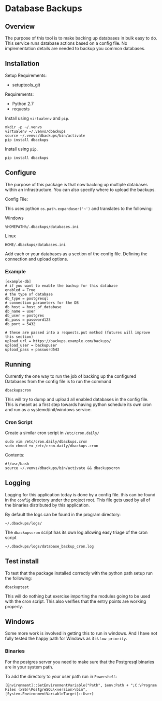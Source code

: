 Database Backups
================

Overview
--------
The purpose of this tool is to make backing up databases in bulk easy to do. This service runs database actions based on a config file. No implementation details are needed to backup you common databases.

Installation
------------
Setup Requirements:

* setuptools_git

Requirements:

* Python 2.7
* requests

Install using `virtualenv` and `pip`.

    mkdir -p ~/.venvs
    virtualenv ~/.venvs/dbackups
    source ~/.venvs/dbackups/bin/activate
    pip install dbackups

Install using `pip`.

    pip install dbackups

Configure
---------
The purpose of this package is that now backing up multiple databases within an infrastructure. You can also specify
where to upload the backups.

Config File:

This uses python ```os.path.expanduser('~')``` and translates to the following:

Windows

    %HOMEPATH%/.dbackups/databases.ini

Linux

    HOME/.dbackups/databases.ini

Add each or your databases as a section of the config file. Defining the connection and upload options.

### Example
    [example-db]
    # if you want to enable the backup for this database
    enabled = True
    # the type of database
    db_type = postgresql
    # connection parameters for the DB
    db_host = host_of_database
    db_name = user
    db_user = postgres
    db_pass = password123
    db_port = 5432

    # these are passed into a requests.put method (futures will improve this section)
    upload_url = https://backups.example.com/backups/
    upload_user = backupuser
    upload_pass = password543

Running
-------

Currently the one way to run the job of backing up the configured Databases from the config file is to run the
command

    dbackupscron

This will try to dump and upload all enabled databases in the config file. This is meant as a first step towards having
 python schedule its own cron and run as a systemd/init/windows service.

### Cron Script
Create a similar cron script in `/etc/cron.daily/`

    sudo vim /etc/cron.daily/dbackups.cron
    sudo chmod +x /etc/cron.daily/dbackups.cron

Contents:

    #!/usr/bash
    source ~/.venvs/dbackups/bin/activate && dbackupscron


Logging
-------

Logging for this application today is done by a config file. this can be found in the `config` directory under the
project root.
This file gets used by all of the binaries distributed by this application.

By default the logs can be found in the program directory:


    ~/.dbackups/logs/

The `dbackupscron` script has its own log allowing easy triage of the cron script

    ~/.dbackups/logs/database_backup_cron.log

Test install
------------

To test that the package installed correctly with the python path setup run the following:

    dbackuptest

This will do nothing but exercise importing the modules going to be used with the cron script. This also verifies
that the entry points are working properly.

Windows
-------

Some more work is involved in getting this to run in windows. And I have not fully tested the happy path for Windows
as it is `low priority`.

### Binaries

For the postgres server you need to make sure that the Postgresql binaries are in your system path.

To add the directory to your user path run in `Powershell`:

    [Environment]::SetEnvironmentVariable("Path", $env:Path + ";C:\Program Files (x86)\PostgreSQL\<version>\bin", [System.EnvironmentVariableTarget]::User)